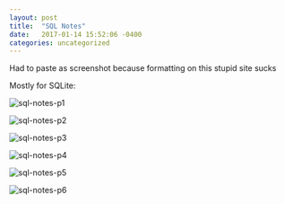 ```yaml
---
layout: post
title:  "SQL Notes"
date:   2017-01-14 15:52:06 -0400
categories: uncategorized
---
```


Had to paste as screenshot because formatting on this stupid site sucks

Mostly for SQLite:

![sql-notes-p1](/assets/images/sql_notes_1.png)

![sql-notes-p2](/assets/images/sql_notes_2.png)

![sql-notes-p3](/assets/images/sql_notes_3.png)

![sql-notes-p4](/assets/images/sql_notes_4.png)

![sql-notes-p5](/assets/images/sql_notes_5.png)

![sql-notes-p6](/assets/images/sql_notes_6.png)


